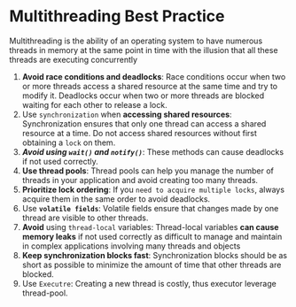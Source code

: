 # Multithreading Best Practice


Multithreading is the ability of an operating system to have numerous threads in memory at the same point in time with the illusion that all these threads are executing concurrently

1. **Avoid race conditions and deadlocks**: Race conditions occur when two or more threads access a shared resource at the same time and try to modify it. Deadlocks occur when two or more threads are blocked waiting for each other to release a lock.
2. Use `synchronization` when **accessing shared resources**: Synchronization ensures that only one thread can access a shared resource at a time. Do not access shared resources without first obtaining a `lock` on them.
3. **_Avoid using `wait()` and `notify()`_**: These methods can cause deadlocks if not used correctly.
4. **Use thread pools**:  Thread pools can help you manage the number of threads in your application and avoid creating too many threads.
5. **Prioritize lock ordering**: If you `need to acquire multiple locks`, always acquire them in the same order to avoid deadlocks.
6. Use **`volatile fields`**: Volatile fields ensure that changes made by one thread are visible to other threads.
7. **Avoid** using `thread-local` variables: Thread-local variables **can cause memory leaks** if not used correctly as difficult to manage and maintain in complex applications involving many threads and objects
8. **Keep synchronization blocks fast**: Synchronization blocks should be as short as possible to minimize the amount of time that other threads are blocked.
9. Use `Executre`: Creating a new thread is costly, thus executor leverage thread-pool. 